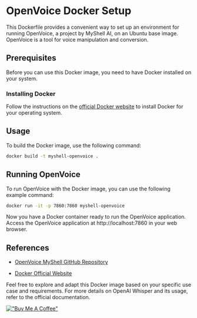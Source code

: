 # OpenVoice Docker Setup

This Dockerfile provides a convenient way to set up an environment for running OpenVoice, a project by MyShell AI, on an Ubuntu base image. OpenVoice is a tool for voice manipulation and conversion.

## Prerequisites

Before you can use this Docker image, you need to have Docker installed on your system.

### Installing Docker

Follow the instructions on the [official Docker website](https://docs.docker.com/get-docker/) to install Docker for your operating system.

## Usage
To build the Docker image, use the following command:

```bash
docker build -t myshell-openvoice .
```

## Running OpenVoice
To run OpenVoice with the Docker image, you can use the following example command:

```bash
docker run -it -p 7860:7860 myshell-openvoice
```

Now you have a Docker container ready to run the OpenVoice application. Access the OpenVoice application at http://localhost:7860 in your web browser.


## References
- [OpenVoice MyShell GitHub Repository](https://github.com/myshell-ai/OpenVoice)

- [Docker Official Website](https://docs.docker.com/get-docker/)

Feel free to explore and adapt this Docker image based on your specific use case and requirements. For more details on OpenAI Whisper and its usage, refer to the official documentation.

[!["Buy Me A Coffee"](.github/blue-button.png)](https://www.buymeacoffee.com/manzolo)
